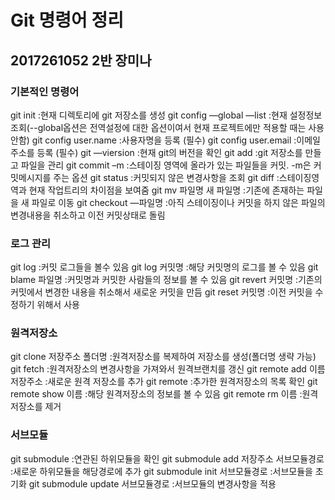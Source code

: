 <h1>Git 명령어 정리</h1>
<h2>2017261052
 2반 장미나 </h2>
<h3>기본적인 명령어</h3> 
git init :현재 디렉토리에 git 저장소를 생성
git config —global —list :현재 설정정보 조회(--global옵션은 전역설정에 대한 옵션이여서 현재 프로젝트에만 적용할 때는 사용안함) 
git config user.name :사용자명을 등록 (필수)
git config user.email :이메일 주소를 등록 (필수)
git —viersion :현재 git의 버전을 확인 
git add :git 저장소를 만들고 파일을 관리
git commit –m :스테이징 영역에 올라가 있는 파일들을 커밋. -m은 커밋메시지를 주는 옵션
git status :커밋되지 않은 변경사항을 조회
git diff :스테이징영역과 현재 작업트리의 차이점을 보여줌
git mv 파일명 새 파일명 :기존에 존재하는 파일을 새 파일로 이동
git checkout —파일명 :아직 스테이징이나 커밋을 하지 않은 파일의 변경내용을 취소하고 이전 커밋상태로 돌림

<h3>로그 관리</h3>
git log :커밋 로그들을 볼수 있음
git log 커밋명 :해당 커밋명의 로그를 볼 수 있음
git blame 파일명 :커밋명과 커밋한 사람들의 정보를 볼 수 있음
git revert 커밋명 :기존의 커밋에서 변경한 내용을 취소해서 새로운 커밋을 만듬
git reset 커밋명 :이전 커밋을 수정하기 위해서 사용

<h3>원격저장소</h3>
git clone 저장주소 폴더명 :원격저장소를 복제하여 저장소를 생성(폴더명 생략 가능)
git fetch :원격저장소의 변경사항을 가져와서 원격브랜치를 갱신
git remote add 이름 저장주소 :새로운 원격 저장소를 추가
git remote :추가한 원격저장소의 목록 확인
git remote show 이름 :해당 원격저장소의 정보를 볼 수 있음
git remote rm 이름 :원격저장소를 제거 

<h3>서브모듈</h3>
git submodule :연관된 하위모듈을 확인
git submodule add 저장주소 서브모듈경로 :새로운 하위모듈을 해당경로에 추가
git submodule init 서브모듈경로 :서브모듈을 초기화
git submodule update 서브모듈경로 :서브모듈의 변경사항을 적용

